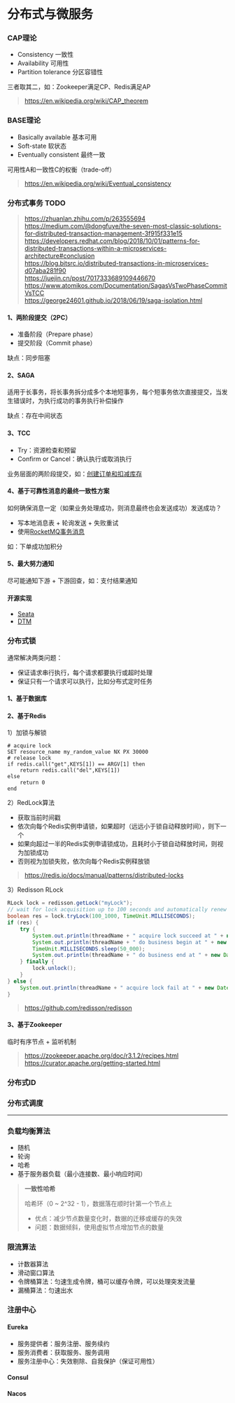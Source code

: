 # 分布式与微服务

### CAP理论

- Consistency 一致性 
- Availability 可用性 
- Partition tolerance 分区容错性 

三者取其二，如：Zookeeper满足CP、Redis满足AP

> https://en.wikipedia.org/wiki/CAP_theorem

### BASE理论

- Basically available 基本可用
- Soft-state 软状态
- Eventually consistent 最终一致

可用性A和一致性C的权衡（trade-off）

> https://en.wikipedia.org/wiki/Eventual_consistency


### 分布式事务 TODO

> https://zhuanlan.zhihu.com/p/263555694  
> https://medium.com/@dongfuye/the-seven-most-classic-solutions-for-distributed-transaction-management-3f915f331e15
> https://developers.redhat.com/blog/2018/10/01/patterns-for-distributed-transactions-within-a-microservices-architecture#conclusion  
> https://blog.bitsrc.io/distributed-transactions-in-microservices-d07aba281f90  
> https://juejin.cn/post/7017333689109446670  
> https://www.atomikos.com/Documentation/SagasVsTwoPhaseCommitVsTCC  
> https://george24601.github.io/2018/06/19/saga-isolation.html

#### 1、两阶段提交（2PC）

- 准备阶段（Prepare phase）
- 提交阶段（Commit phase）

缺点：同步阻塞

#### 2、SAGA

适用于长事务，将长事务拆分成多个本地短事务，每个短事务依次直接提交，当发生错误时，为执行成功的事务执行补偿操作

缺点：存在中间状态

#### 3、TCC

- Try：资源检查和预留
- Confirm or Cancel：确认执行或取消执行

业务层面的两阶段提交，如：[创建订单和扣减库存](https://juejin.cn/post/7017333689109446670)

#### 4、基于可靠性消息的最终一致性方案

如何确保消息一定（如果业务处理成功，则消息最终也会发送成功）发送成功？
- 写本地消息表 + 轮询发送 + 失败重试
- 使用[RocketMQ事务消息](MQ.md)

如：下单成功加积分

#### 5、最大努力通知

尽可能通知下游 + 下游回查，如：支付结果通知

#### 开源实现

- [Seata](https://seata.io/)
- [DTM](https://www.dtm.pub/)

### 分布式锁

通常解决两类问题：
- 保证请求串行执行，每个请求都要执行或超时处理
- 保证只有一个请求可以执行，比如分布式定时任务

#### 1、基于数据库

#### 2、基于Redis

1）加锁与解锁

```shell
# acquire lock
SET resource_name my_random_value NX PX 30000
# release lock
if redis.call("get",KEYS[1]) == ARGV[1] then
    return redis.call("del",KEYS[1])
else
    return 0
end
```

2）RedLock算法

- 获取当前时间戳
- 依次向每个Redis实例申请锁，如果超时（远远小于锁自动释放时间），则下一个
- 如果向超过一半的Redis实例申请锁成功，且耗时小于锁自动释放时间，则视为加锁成功
- 否则视为加锁失败，依次向每个Redis实例释放锁

> https://redis.io/docs/manual/patterns/distributed-locks

3）Redisson RLock

```java
RLock lock = redisson.getLock("myLock");
// wait for lock acquisition up to 100 seconds and automatically renew lock expiration to 30 seconds every 10 seconds
boolean res = lock.tryLock(100_1000, TimeUnit.MILLISECONDS);
if (res) {
    try {
        System.out.println(threadName + " acquire lock succeed at " + new Date(System.currentTimeMillis()));
        System.out.println(threadName + " do business begin at " + new Date(System.currentTimeMillis()));
        TimeUnit.MILLISECONDS.sleep(50_000);
        System.out.println(threadName + " do business end at " + new Date(System.currentTimeMillis()));
    } finally {
        lock.unlock();
    }
} else {
    System.out.println(threadName + " acquire lock fail at " + new Date(System.currentTimeMillis()));
}
```

> https://github.com/redisson/redisson

#### 3、基于Zookeeper

临时有序节点 + 监听机制

> https://zookeeper.apache.org/doc/r3.1.2/recipes.html  
> https://curator.apache.org/getting-started.html

### 分布式ID

### 分布式调度

- --

### 负载均衡算法

- 随机
- 轮询
- 哈希
- 基于服务器负载（最小连接数、最小响应时间）

> **一致性哈希**
> 
> 哈希环（0 ~ 2^32 - 1），数据落在顺时针第一个节点上
> - 优点：减少节点数量变化时，数据的迁移或缓存的失效  
> - 问题：数据倾斜，使用虚拟节点增加节点的数量

### 限流算法

- 计数器算法
- 滑动窗口算法
- 令牌桶算法：匀速生成令牌，桶可以缓存令牌，可以处理突发流量
- 漏桶算法：匀速出水

### 注册中心

#### Eureka

- 服务提供者：服务注册、服务续约
- 服务消费者：获取服务、服务调用
- 服务注册中心：失效剔除、自我保护（保证可用性）

#### Consul

#### Nacos